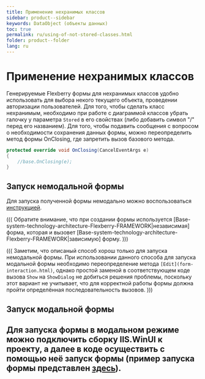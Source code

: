 ```yaml
---
title: Применение нехранимых классов
sidebar: product--sidebar
keywords: DataObject (объекты данных)
toc: true
permalink: ru/using-of-not-stored-classes.html
folder: product--folder
lang: ru
---
```

# Применение нехранимых классов
Генерируемые Flexberry формы для нехранимых классов удобно использовать для выбора некого текущего объекта, проведении авторизации пользователей.
Для того, чтобы сделать класс нехранимым, необходимо при работе с диаграммой классов убрать галочку у параметра `Stored` в его свойствах (либо добавить символ "/" перед его названием).
Для того, чтобы подавить сообщения с вопросом о необходимости сохранения данных формы, можно переопределить метод формы OnClosing, где запретить вызов базового метода.
```cs
protected override void OnClosing(CancelEventArgs e)
{
	//base.OnClosing(e);
}
```
## Запуск немодальной формы
Для запуска полученной формы немодально можно воспользоваться [инструкцией](prinuditelnyi-vyzov-formy-redaktirovaniya.html).

(((
<msg type=note>Обратите внимание, что при создании формы используется [Base-system-technology-architecture-Flexberry-FRAMEWORK|независимая] форма, которая и вызовет [Base-system-technology-architecture-Flexberry-FRAMEWORK|зависимую] форму.
</msg>
)))


(((
<msg type=note>
Заметим, что описаный способ хорош только для запуска немодальной формы. При использовании данного способа для запуска модальной формы необходимо переопределение метода `[Edit](form-interaction.html)`, однако простой заменой в соответствующем коде вызова `Show` на `ShowDialog` не добиться решения проблемы, поскольку этот вариант не учитывает, что для корректной работы формы должна пройти определённая последовательность вызовов.
</msg>
)))


## Запуск модальной формы
Для запуска формы в модальном режиме можно подключить сборку IIS.WinUI к проекту, а далее в коде осуществить с помощью неё запуск формы (пример запуска формы представлен [здесь](define-default-object.html)).
----